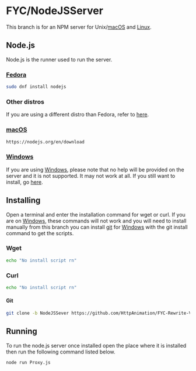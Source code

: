 # FYC/NodeJSServer

This branch is for an NPM server for Unix/[macOS](https://www.apple.com/macos) and [Linux](https://github.com/torvalds/linux).

## Node.js
Node.js is the runner used to run the server.

### [Fedora](https://fedoraproject.org/)

```bash
sudo dnf install nodejs
```

### Other distros
If you are using a different distro than Fedora, refer to [here](https://nodejs.org/en/download).

### [macOS](https://www.apple.com/macos)

```bash
https://nodejs.org/en/download
```

### [Windows](https://www.microsoft.com/en-us/windows?r=1s)
If you are using [Windows](https://www.microsoft.com/en-us/windows?r=1s), please note that no help will be provided on the server and it is not supported. It may not work at all. If you still want to install, go [here](https://nodejs.org/en/download).

## Installing
Open a terminal and enter the installation command for wget or curl. If you are on [Windows](https://www.microsoft.com/en-us/windows?r=1s), these commands will not work and you will need to install manually from this branch you can install [git](https://gitforwindows.org/) for [Windows](https://www.microsoft.com/en-us/windows?r=1s) with the git install command to get the scripts.

### Wget
```bash
echo "No install script rn"
```

### Curl
```bash
echo "No install script rn"
```

#### Git
```bash
git clone -b NodeJSSever https://github.com/HttpAnimation/FYC-Rewrite-V2.git
```

## Running
To run the node.js server once installed open the place where it is installed then run the following command listed below.

```bash
node run Proxy.js
```